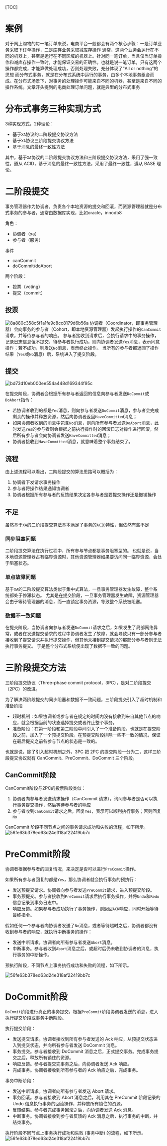 [TOC]

# 案例
对于网上购物的每一笔订单来说，电商平台一般都会有两个核心步骤：一是订单业务采取下订单操作，二是库存业务采取减库存操作
通常，这两个业务会运行在不同的机器上，甚至是运行在不同区域的机器上。针对同一笔订单，当且仅当订单操作和减库存操作一致时，才能保证交易的正确性。也就是说一笔订单，只有这两个操作都完成，才能算做处理成功，否则处理失败，充分体现了“All or nothing”的思想
而分布式事务，就是在分布式系统中运行的事务，由多个本地事务组合而成。在分布式场景下，对事务的处理操作可能来自不同的机器，甚至是来自不同的操作系统。文章开头提到的电商处理订单问题，就是典型的分布式事务

# 分布式事务三种实现方式
3种实现方式，2种理论：
+ 基于`XA`协议的二阶段提交协议方法
+ 基于`XA`协议三阶段提交协议方法
+ 基于消息的最终一致性方法

其中，基于`XA`协议的二阶段提交协议方法和三阶段提交协议方法，采用了强一致性，遵从 ACID，基于消息的最终一致性方法，采用了最终一致性，遵从 BASE 理论。

# 二阶段提交
事务管理器作为协调者，负责各个本地资源的提交和回滚，而资源管理器就是分布式事务的参与者，通常由数据库实现，比如oracle，innodb8

角色：
+ 协调者（xa）
+ 参与者（服务）

事件
+ canCommit
+ doCommit/doAbort

两个阶段：
+ 投票（voting）
+ 提交（commit）

## 投票
![8a880c358c5f1a1fe9c8cc8179d6b56a](https://raw.githubusercontent.com/1990frog/imagebed/default/1602319480_20200401131435915_1523498616.png)
协调者（Coordinator，即事务管理器）会向事务的参与者（Cohort，即本地资源管理器）发起执行操作的`CanCommit`请求，并等待参与者的响应。
参与者接收到请求后，会执行请求中的事务操作，记录日志信息但不提交，待参与者执行成功，则向协调者发送`Yes`消息，表示同意操作；若不成功，则发送`No`消息，表示终止操作。
当所有的参与者都返回了操作结果（`Yes`或`No`消息）后，系统进入了提交阶段。
## 提交
![bd73d10eb000ee554a448d169344f95c](https://raw.githubusercontent.com/1990frog/imagebed/default/1602319481_20200401131605901_1221455951.png)

在提交阶段，协调者会根据所有参与者返回的信息向参与者发送`DoCommit`或`DoAbort`指令：
+ 若协调者收到的都是`Yes`消息，则向参与者发送`DoCommit`消息，参与者会完成剩余的操作并释放资源，然后向协调者返回`HaveCommitted`消息；
+ 如果协调者收到的消息中包含`No`消息，则向所有参与者发送`DoAbort`消息，此时发送`Yes`的参与者则会根据之前执行操作时的回滚日志对操作进行回滚，然后所有参与者会向协调者发送`HaveCommitted`消息；
+ 协调者接收到`HaveCommitted`消息，就意味着整个事务结束了。

## 流程
由上述流程可以看出，二阶段提交的算法思路可以概括为：
1. 协调者下发请求事务操作
2. 参与者将操作结果通知协调者
3. 协调者根据所有参与者的反馈结果决定各参与者是要提交操作还是撤销操作

## 不足
虽然基于`XA`的二阶段提交算法基本满足了事务的`ACID`特性，但依然有些不足
### 同步阻塞问题
二阶段提交算法在执行过程中，所有参与节点都是事务阻塞型的。
也就是说，当本地资源管理器占有临界资源时，其他资源管理器如果要访问同一临界资源，会处于阻塞状态。
### 单点故障问题
基于`XA`的二阶段提交算法类似于集中式算法，一旦事务管理器发生故障，整个系统都处于停滞状态。
尤其是在提交阶段，一旦事务管理器发生故障，资源管理器会由于等待管理器的消息，而一直锁定事务资源，导致整个系统被阻塞。
### 数据不一致问题
在提交阶段，当协调者向参与者发送`DoCommit`请求之后，如果发生了局部网络异常，或者在发送提交请求的过程中协调者发生了故障，就会导致只有一部分参与者接收到了提交请求并执行提交操作，但其他未接到提交请求的那部分参与者则无法执行事务提交。
于是整个分布式系统便出现了数据不一致的问题。

# 三阶段提交方法
三阶段提交协议（Three-phase commit protocol，3PC），是对二阶段提交（2PC）的改进。

为了解决两阶段提交的同步阻塞和数据不一致问题，三阶段提交引入了超时机制和准备阶段
+ 超时机制：如果协调者或参与者在规定的时间内没有接收到来自其他节点的响应，就会根据当前的状态选择提交或者终止整个事务。
+ 准备阶段：在第一阶段和第二阶段中间引入了一个准备阶段，也就是在提交阶段之前，加入了一个预提交阶段。在预提交阶段排除一些不一致的情况，保证在最后提交之前各参与节点的状态是一致的。

也就是说，除了引入超时机制之外，3PC 把 2PC 的提交阶段一分为二，这样三阶段提交协议就有 CanCommit、PreCommit、DoCommit 三个阶段。

## CanCommit阶段
CanCommit阶段与2PC的投票阶段类似：
1. 协调者向参与者发送请求操作（CanCommit 请求），询问参与者是否可以执行事务提交操作，然后等待参与者的响应
2. 参与者收到`CanCommit`请求之后，回复`Yes`，表示可以顺利执行事务；否则回复`No`

CanCommit 阶段不同节点之间的事务请求成功和失败的流程，如下所示。
![56fe63b378ed63d24e318af22419bb7c](https://raw.githubusercontent.com/1990frog/imagebed/default/1602319482_20200401141258933_1054472022.png)

# PreCommit阶段
协调者根据参与者的回复情况，来决定是否可以进行`PreCommit`操作。

如果所有参与者回复的都是`Yes`，那么协调者就会执行事务的预执行：
+ 发送预提交请求。协调者向参与者发送`PreCommit`请求，进入预提交阶段。
+ 事务预提交。参与者接收到`PreCommit`请求后执行事务操作，并将`Undo`和`Redo`信息记录到事务日志中。
+ 响应反馈。如果参与者成功执行了事务操作，则返回`ACK`响应，同时开始等待最终指令。

假如任何一个参与者向协调者发送了`No`消息，或者等待超时之后，协调者都没有收到参与者的响应，就执行中断事务的操作：
+ 发送中断请求。协调者向所有参与者发送`Abort`消息。
+ 中断事务。参与者收到`Abort`消息之后，或超时后仍未收到协调者的消息，执行事务的中断操作。

预执行阶段，不同节点上事务执行成功和失败的流程，如下所示。

![56fe63b378ed63d24e318af22419bb7c](https://raw.githubusercontent.com/1990frog/imagebed/default/1602319482_20200401141406418_197061106.png)

# DoCommit阶段

`DoCmmit`阶段进行真正的事务提交，根据`PreCommit`阶段协调者发送的消息，进入执行提交阶段或事务中断阶段。

执行提交阶段：
+ 发送提交请求。协调者接收到所有参与者发送的 Ack 响应，从预提交状态进入到提交状态，并向所有参与者发送 DoCommit 消息。
+ 事务提交。参与者接收到 DoCommit 消息之后，正式提交事务。完成事务提交之后，释放所有锁住的资源。
+ 响应反馈。参与者提交完事务之后，向协调者发送 Ack 响应。
+ 完成事务。协调者接收到所有参与者的 Ack 响应之后，完成事务。

事务中断阶段：
+ 发送中断请求。协调者向所有参与者发送 Abort 请求。
+ 事务回滚。参与者接收到 Abort 消息之后，利用其在 PreCommit 阶段记录的 Undo 信息执行事务的回滚操作，并释放所有锁住的资源。
+ 反馈结果。参与者完成事务回滚之后，向协调者发送 Ack 消息。
+ 中断事务。协调者接收到参与者反馈的 Ack 消息之后，执行事务的中断，并结束事务。

执行阶段不同节点上事务执行成功和失败 (事务中断) 的流程，如下所示。
![56fe63b378ed63d24e318af22419bb7c](https://raw.githubusercontent.com/1990frog/imagebed/default/1602319483_20200401141438914_1527792833.png)
